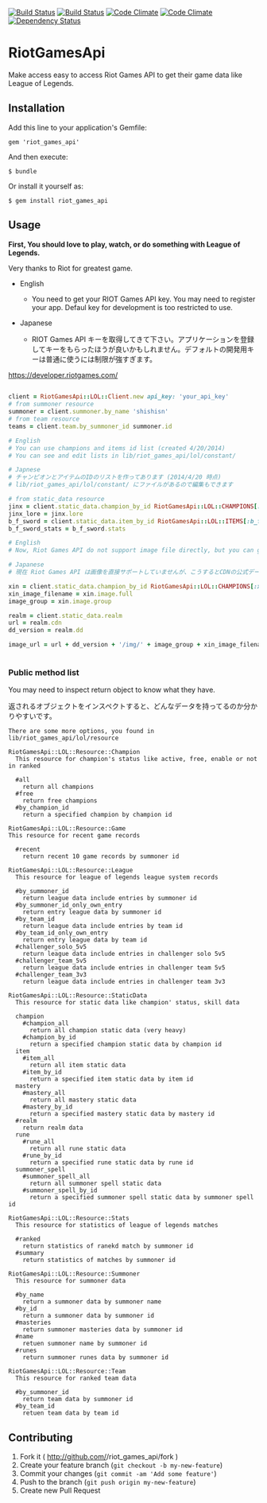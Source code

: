 [![Build Status](https://drone.io/github.com/shishi/riot_games_api/status.png)](https://drone.io/github.com/shishi/riot_games_api/latest)
[![Build Status](https://travis-ci.org/shishi/riot_games_api.svg?branch=master)](https://travis-ci.org/shishi/riot_games_api)
[![Code Climate](https://codeclimate.com/github/shishi/riot_games_api.png)](https://codeclimate.com/github/shishi/riot_games_api) [![Code Climate](https://codeclimate.com/github/shishi/riot_games_api/coverage.png
)](https://codeclimate.com/github/shishi/riot_games_api)
[![Dependency Status](https://gemnasium.com/shishi/riot_games_api.svg)](https://gemnasium.com/shishi/riot_games_api)

# RiotGamesApi

Make access easy to access Riot Games API to get their game data like League of Legends.

## Installation

Add this line to your application's Gemfile:

    gem 'riot_games_api'

And then execute:

    $ bundle

Or install it yourself as:

    $ gem install riot_games_api

## Usage

**First, You should love to play, watch, or do something with League of Legends.**

Very thanks to Riot for greatest game.

* English
  * You need to get your RIOT Games API key. You may need to register your app. Defaul key for development is too restricted to use.

* Japanese
  * RIOT Games API キーを取得してきて下さい。アプリケーションを登録してキーをもらったほうが良いかもしれません。デフォルトの開発用キーは普通に使うには制限が強すぎます。

https://developer.riotgames.com/

``` ruby
  
client = RiotGamesApi::LOL::Client.new api_key: 'your_api_key'
# from summoner resource
summoner = client.summoner.by_name 'shishisn'
# from team resource
teams = client.team.by_summoner_id summoner.id

# English
# You can use champions and items id list (created 4/20/2014)
# You can see and edit lists in lib/riot_games_api/lol/constant/

# Japnese
# チャンピオンとアイテムのIDのリストを作ってあります (2014/4/20 時点)
# lib/riot_games_api/lol/constant/ にファイルがあるので編集もできます

# from static_data resource
jinx = client.static_data.champion_by_id RiotGamesApi::LOL::CHAMPIONS[:jinx]
jinx_lore = jinx.lore
b_f_sword = client.static_data.item_by_id RiotGamesApi::LOL::ITEMS[:b_f_sword]
b_f_sword_stats = b_f_sword.stats

# English
# Now, Riot Games API do not support image file directly, but you can get url for images their official data. Almost same for items, etc.

# Japanese
# 現在 Riot Games API は画像を直接サポートしていませんが、こうするとCDNの公式データを取得するURLを組み立てることが出来ます。アイテムとかでも大体同じようにできます。

xin = client.static_data.champion_by_id RiotGamesApi::LOL::CHAMPIONS[:xin_zhao]
xin_image_filename = xin.image.full
image_group = xin.image.group

realm = client.static_data.realm
url = realm.cdn
dd_version = realm.dd

image_url = url + dd_version + '/img/' + image_group + xin_image_filename
  
```

### Public method list

You may need to inspect return object to know what they have. 

返されるオブジェクトをインスペクトすると、どんなデータを持ってるのか分かりやすいです。

```
There are some more options, you found in lib/riot_games_api/lol/resource 

RiotGamesApi::LOL::Resource::Champion
  This resource for champion's status like active, free, enable or not in ranked

  #all
    return all champions
  #free
    return free champions
  #by_champion_id
    return a specified champion by champion id

RiotGamesApi::LOL::Resource::Game
This resource for recent game records

  #recent
    return recent 10 game records by summoner id

RiotGamesApi::LOL::Resource::League
  This resource for league of legends league system records

  #by_summoner_id
    return league data include entries by summoner id
  #by_summoner_id_only_own_entry
    return entry league data by summoner id
  #by_team_id
    return league data include entries by team id
  #by_team_id_only_own_entry
    return entry league data by team id
  #challenger_solo_5v5
    return league data include entries in challenger solo 5v5
  #challenger_team_5v5
    return league data include entries in challenger team 5v5
  #challenger_team_3v3
    return league data include entries in challenger team 3v3

RiotGamesApi::LOL::Resource::StaticData
  This resource for static data like champion' status, skill data

  champion
    #champion_all
      return all champion static data (very heavy)
    #champion_by_id
      return a specified champion static data by champion id
  item
    #item_all
      return all item static data
    #item_by_id
      return a specified item static data by item id
  mastery
    #mastery_all
      return all mastery static data
    #mastery_by_id
      return a specified mastery static data by mastery id
  #realm
    return realm data
  rune
    #rune_all
      return all rune static data
    #rune_by_id
      return a specified rune static data by rune id
  summoner_spell
    #summoner_spell_all
      return all summoner spell static data
    #summoner_spell_by_id
      return a specified summoner spell static data by summoner spell id

RiotGamesApi::LOL::Resource::Stats
  This resource for statistics of league of legends matches

  #ranked
    return statistics of ranekd match by summoner id
  #summary
    return statistics of matches by summoner id

RiotGamesApi::LOL::Resource::Summoner
  This resource for summoner data

  #by_name
    return a summoner data by summoner name
  #by_id
    return a summoner data by summoner id
  #masteries
    return summoner masteries data by summoner id
  #name
    retuen summoner name by summoner id
  #runes
    return summoner runes data by summoner id

RiotGamesApi::LOL::Resource::Team
  This resource for ranked team data

  #by_summoner_id
    return team data by summoner id
  #by_team_id
    retuen team data by team id

```


## Contributing

1. Fork it ( http://github.com/<my-github-username>/riot_games_api/fork )
2. Create your feature branch (`git checkout -b my-new-feature`)
3. Commit your changes (`git commit -am 'Add some feature'`)
4. Push to the branch (`git push origin my-new-feature`)
5. Create new Pull Request

